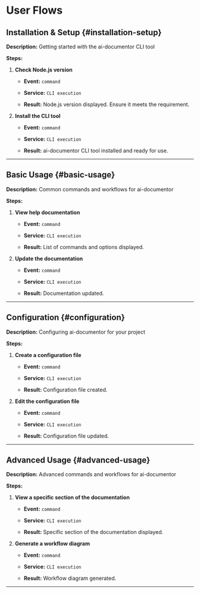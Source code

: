 # User Flows

## Installation & Setup {#installation-setup}

**Description:** Getting started with the ai-documentor CLI tool

**Steps:**
1. **Check Node.js version**
   
   - **Event:** `command`
   
   - **Service:** `CLI execution`
   
   - **Result:** Node.js version displayed. Ensure it meets the requirement.

2. **Install the CLI tool**
   
   - **Event:** `command`
   
   - **Service:** `CLI execution`
   
   - **Result:** ai-documentor CLI tool installed and ready for use.


---

## Basic Usage {#basic-usage}

**Description:** Common commands and workflows for ai-documentor

**Steps:**
1. **View help documentation**
   
   - **Event:** `command`
   
   - **Service:** `CLI execution`
   
   - **Result:** List of commands and options displayed.

2. **Update the documentation**
   
   - **Event:** `command`
   
   - **Service:** `CLI execution`
   
   - **Result:** Documentation updated.


---

## Configuration {#configuration}

**Description:** Configuring ai-documentor for your project

**Steps:**
1. **Create a configuration file**
   
   - **Event:** `command`
   
   - **Service:** `CLI execution`
   
   - **Result:** Configuration file created.

2. **Edit the configuration file**
   
   - **Event:** `command`
   
   - **Service:** `CLI execution`
   
   - **Result:** Configuration file updated.


---

## Advanced Usage {#advanced-usage}

**Description:** Advanced commands and workflows for ai-documentor

**Steps:**
1. **View a specific section of the documentation**
   
   - **Event:** `command`
   
   - **Service:** `CLI execution`
   
   - **Result:** Specific section of the documentation displayed.

2. **Generate a workflow diagram**
   
   - **Event:** `command`
   
   - **Service:** `CLI execution`
   
   - **Result:** Workflow diagram generated.


---

